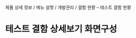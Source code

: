 <!--breadcrumb:제품 상세 정보 / 메뉴 설명 / 개발관리 / 결함 현황 – 테스트 결함 현황--><span class="md-breadcrumb">제품 상세 정보 / 메뉴 설명 / 개발관리 / 결함 현황 – 테스트 결함 현황</span>
# 테스트 결함 상세보기 화면구성
